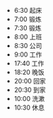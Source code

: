 *  6:30    起床
*  7:00    锻炼
*  7:30    锻炼
*  8:00    上班
*  8:30    公司
*  9:00    工作
* 17:40    工作
* 18:20    晚饭
* 20:00    回家
* 20:30    到家
* 10:00    洗漱
* 10:30    休息
